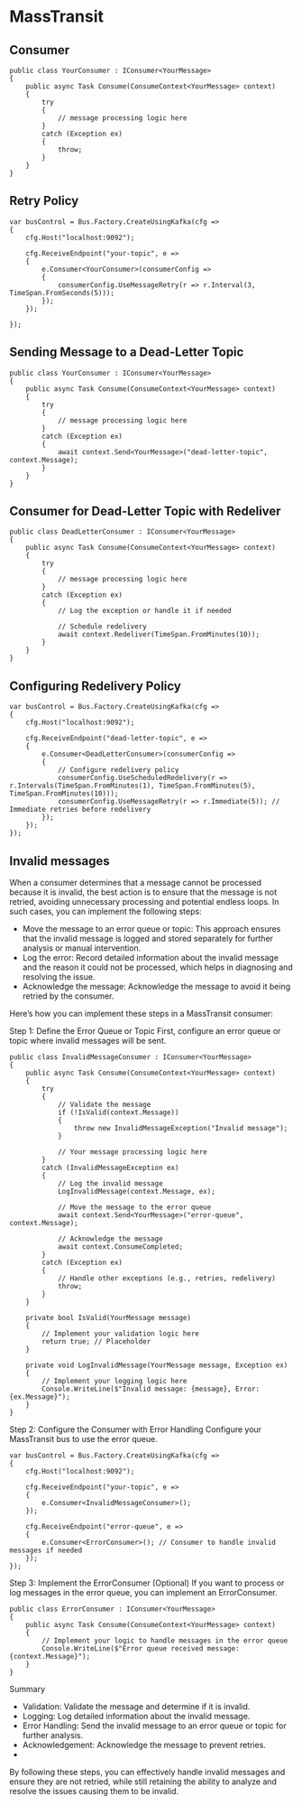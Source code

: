 # MassTransit

## Consumer

```
public class YourConsumer : IConsumer<YourMessage>
{
    public async Task Consume(ConsumeContext<YourMessage> context)
    {
        try
        {
            // message processing logic here
        }
        catch (Exception ex)
        {
            throw;
        }
    }
}
```

## Retry Policy

```
var busControl = Bus.Factory.CreateUsingKafka(cfg =>
{
    cfg.Host("localhost:9092");

    cfg.ReceiveEndpoint("your-topic", e =>
    {
        e.Consumer<YourConsumer>(consumerConfig =>
        {
            consumerConfig.UseMessageRetry(r => r.Interval(3, TimeSpan.FromSeconds(5)));
        });
    });

});
```

## Sending Message to a Dead-Letter Topic

```
public class YourConsumer : IConsumer<YourMessage>
{
    public async Task Consume(ConsumeContext<YourMessage> context)
    {
        try
        {
            // message processing logic here
        }
        catch (Exception ex)
        {
            await context.Send<YourMessage>("dead-letter-topic", context.Message);
        }
    }
}
```

## Consumer for Dead-Letter Topic with Redeliver

```
public class DeadLetterConsumer : IConsumer<YourMessage>
{
    public async Task Consume(ConsumeContext<YourMessage> context)
    {
        try
        {
            // message processing logic here
        }
        catch (Exception ex)
        {
            // Log the exception or handle it if needed

            // Schedule redelivery
            await context.Redeliver(TimeSpan.FromMinutes(10)); 
        }
    }
}

```

## Configuring Redelivery Policy

```
var busControl = Bus.Factory.CreateUsingKafka(cfg =>
{
    cfg.Host("localhost:9092");

    cfg.ReceiveEndpoint("dead-letter-topic", e =>
    {
        e.Consumer<DeadLetterConsumer>(consumerConfig =>
        {
            // Configure redelivery policy
            consumerConfig.UseScheduledRedelivery(r => r.Intervals(TimeSpan.FromMinutes(1), TimeSpan.FromMinutes(5), TimeSpan.FromMinutes(10)));
            consumerConfig.UseMessageRetry(r => r.Immediate(5)); // Immediate retries before redelivery
        });
    });
});
```

## Invalid messages

When a consumer determines that a message cannot be processed because it is invalid, the best action is to ensure that the message is not retried, avoiding unnecessary processing and potential endless loops. In such cases, you can implement the following steps:

- Move the message to an error queue or topic: This approach ensures that the invalid message is logged and stored separately for further analysis or manual intervention.
- Log the error: Record detailed information about the invalid message and the reason it could not be processed, which helps in diagnosing and resolving the issue.
- Acknowledge the message: Acknowledge the message to avoid it being retried by the consumer.

Here’s how you can implement these steps in a MassTransit consumer:

Step 1: Define the Error Queue or Topic
First, configure an error queue or topic where invalid messages will be sent.

```
public class InvalidMessageConsumer : IConsumer<YourMessage>
{
    public async Task Consume(ConsumeContext<YourMessage> context)
    {
        try
        {
            // Validate the message
            if (!IsValid(context.Message))
            {
                throw new InvalidMessageException("Invalid message");
            }

            // Your message processing logic here
        }
        catch (InvalidMessageException ex)
        {
            // Log the invalid message
            LogInvalidMessage(context.Message, ex);

            // Move the message to the error queue
            await context.Send<YourMessage>("error-queue", context.Message);

            // Acknowledge the message
            await context.ConsumeCompleted;
        }
        catch (Exception ex)
        {
            // Handle other exceptions (e.g., retries, redelivery)
            throw;
        }
    }

    private bool IsValid(YourMessage message)
    {
        // Implement your validation logic here
        return true; // Placeholder
    }

    private void LogInvalidMessage(YourMessage message, Exception ex)
    {
        // Implement your logging logic here
        Console.WriteLine($"Invalid message: {message}, Error: {ex.Message}");
    }
}
```

Step 2: Configure the Consumer with Error Handling
Configure your MassTransit bus to use the error queue.

```
var busControl = Bus.Factory.CreateUsingKafka(cfg =>
{
    cfg.Host("localhost:9092");

    cfg.ReceiveEndpoint("your-topic", e =>
    {
        e.Consumer<InvalidMessageConsumer>();
    });

    cfg.ReceiveEndpoint("error-queue", e =>
    {
        e.Consumer<ErrorConsumer>(); // Consumer to handle invalid messages if needed
    });
});
```

Step 3: Implement the ErrorConsumer (Optional)
If you want to process or log messages in the error queue, you can implement an ErrorConsumer.

```
public class ErrorConsumer : IConsumer<YourMessage>
{
    public async Task Consume(ConsumeContext<YourMessage> context)
    {
        // Implement your logic to handle messages in the error queue
        Console.WriteLine($"Error queue received message: {context.Message}");
    }
}
```

Summary
- Validation: Validate the message and determine if it is invalid.
- Logging: Log detailed information about the invalid message.
- Error Handling: Send the invalid message to an error queue or topic for further analysis.
- Acknowledgement: Acknowledge the message to prevent retries.
- 
By following these steps, you can effectively handle invalid messages and ensure they are not retried, while still retaining the ability to analyze and resolve the issues causing them to be invalid.
